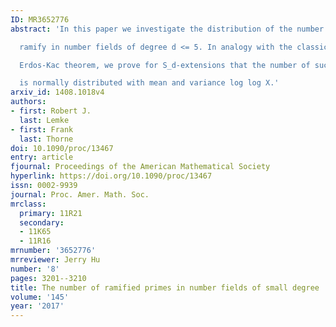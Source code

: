 ```yaml
---
ID: MR3652776
abstract: 'In this paper we investigate the distribution of the number of primes which

  ramify in number fields of degree d <= 5. In analogy with the classical

  Erdos-Kac theorem, we prove for S_d-extensions that the number of such primes

  is normally distributed with mean and variance log log X.'
arxiv_id: 1408.1018v4
authors:
- first: Robert J.
  last: Lemke
- first: Frank
  last: Thorne
doi: 10.1090/proc/13467
entry: article
fjournal: Proceedings of the American Mathematical Society
hyperlink: https://doi.org/10.1090/proc/13467
issn: 0002-9939
journal: Proc. Amer. Math. Soc.
mrclass:
  primary: 11R21
  secondary:
  - 11K65
  - 11R16
mrnumber: '3652776'
mrreviewer: Jerry Hu
number: '8'
pages: 3201--3210
title: The number of ramified primes in number fields of small degree
volume: '145'
year: '2017'
---
```

